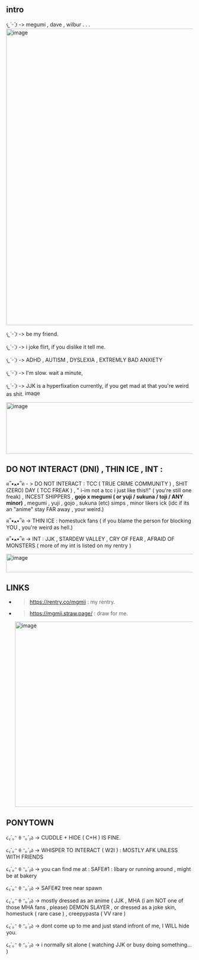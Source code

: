 ## intro

𐔌*ˊᵕˋ*𐦯 -> megumi , dave , wilbur . . .
<img width="800" height="800" alt="image" src="https://github.com/user-attachments/assets/5ab77cc6-028e-42b0-a2b2-5800c591e73e" />


𐔌*ˊᵕˋ*𐦯 -> be my friend. 

𐔌*ˊᵕˋ*𐦯 -> i joke flirt, if you dislike it tell me.

𐔌*ˊᵕˋ*𐦯 -> ADHD , AUTISM , DYSLEXIA , EXTREMLY BAD ANXIETY

𐔌*ˊᵕˋ*𐦯 -> I'm slow. wait a minute,

𐔌*ˊᵕˋ*𐦯 -> JJK is a hyperfixation currently, if you get mad at that you're weird as shit. <img width="68" height="16" alt="image" src="https://github.com/user-attachments/assets/109f938d-8b6b-46a7-bde1-11c67c646cb8" />

<img width="2029" height="139" alt="image" src="https://github.com/user-attachments/assets/2994f4a4-56b0-4cd8-8fa5-411f1a44e7c0" />

## DO NOT INTERACT (DNI) , THIN ICE , INT :

ฅ՞•ﻌ•՞ฅ - > DO NOT INTERACT : TCC ( TRUE CRIME COMMUNITY ) , SHIT (ZERO) DAY ( TCC FREAK ) , " i-im not a tcc i just like this!!" ( you're still one freak) , INCEST SHIPPERS , **gojo x megumi ( or yuji / sukuna / toji / ANY minor)** , megumi , yuji , gojo , sukuna (etc) simps , minor likers ick (idc if its an "anime" stay FAR away , your weird.)

ฅ՞•ﻌ•՞ฅ -> THIN ICE : homestuck fans ( if you blame the person for blocking YOU , you're weird as hell.) 

ฅ՞•ﻌ•՞ฅ -> INT : JJK , STARDEW VALLEY , CRY OF FEAR , AFRAID OF MONSTERS ( more of my int is listed on my rentry )

<img width="544" height="50" alt="image" src="https://github.com/user-attachments/assets/3c2a324a-89fc-4851-97b8-dfec67af199e" />

## LINKS 

- > https://rentry.co/mgmii : my rentry.
  
- > https://mgmii.straw.page/ : draw for me.
  
  <img width="1500" height="500" alt="image" src="https://github.com/user-attachments/assets/dd702c03-e8d3-439d-9ec2-a228c33ef981" />
## PONYTOWN

૮₍´｡ᵔ ꈊ ᵔ｡`₎ა -> CUDDLE + HIDE ( C+H ) IS FINE.

૮₍´｡ᵔ ꈊ ᵔ｡`₎ა -> WHISPER TO INTERACT ( W2I ) : MOSTLY AFK UNLESS WITH FRIENDS

૮₍´｡ᵔ ꈊ ᵔ｡`₎ა -> you can find me at : SAFE#1 : libary or running around , might be at bakery 

૮₍´｡ᵔ ꈊ ᵔ｡`₎ა -> SAFE#2 tree near spawn 

૮₍´｡ᵔ ꈊ ᵔ｡`₎ა -> mostly dressed as an anime ( JJK , MHA (i am NOT one of those MHA fans , please) DEMON SLAYER , or dressed as a joke skin,  homestuck ( rare case ) , creepypasta ( VV rare )

૮₍´｡ᵔ ꈊ ᵔ｡`₎ა -> dont come up to me and just stand infront of me, I WILL hide you.

૮₍´｡ᵔ ꈊ ᵔ｡`₎ა -> i normally sit alone ( watching JJK or busy doing something... ) 
